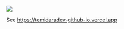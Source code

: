 ![](https://komarev.com/ghpvc/?username=temidaradev)

See https://temidaradev-github-io.vercel.app


